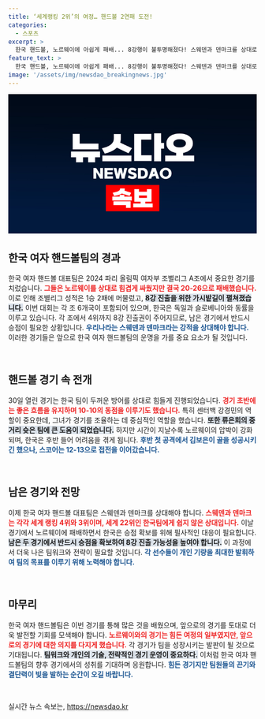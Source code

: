 ```yaml
---
title: ‘세계랭킹 2위’의 여정… 핸드볼 2연패 도전!
categories:
  - 스포츠
excerpt: >
  한국 핸드볼, 노르웨이에 아쉽게 패배... 8강행이 불투명해졌다! 스웨덴과 덴마크를 상대로 생존을 위한 필승이 필요한 상황! 과연 역전을 이룰 수 있을까? 클릭하여 현장을 만나보세요!
feature_text: >
  한국 핸드볼, 노르웨이에 아쉽게 패배... 8강행이 불투명해졌다! 스웨덴과 덴마크를 상대로 생존을 위한 필승이 필요한 상황! 과연 역전을 이룰 수 있을까? 클릭하여 현장을 만나보세요!
image: '/assets/img/newsdao_breakingnews.jpg'
---
```


<p><img src="/assets/img/newsdao_breakingnews.jpg" alt="koreaapp 속보" /></p>

<h2 data-ke-size="size26">한국 여자 핸드볼팀의 경과</h2>

<p data-ke-size="size16">한국 여자 핸드볼 대표팀은 2024 파리 올림픽 여자부 조별리그 A조에서 중요한 경기를 치렀습니다. <b><span style="color: #ee2323;">그들은 노르웨이를 상대로 힘겹게 싸웠지만 결국 20-26으로 패배했습니다.</span></b> 이로 인해 조별리그 성적은 1승 2패에 머물렀고, <b><span style="background-color: #21538527;">8강 진출을 위한 가시밭길이 펼쳐졌습니다.</span></b> 이번 대회는 각 조 6개국이 포함되어 있으며, 한국은 독일과 슬로베니아와 동률을 이루고 있습니다. 각 조에서 4위까지 8강 진출권이 주어지므로, 남은 경기에서 반드시 승점이 필요한 상황입니다. <b><span style="color: #1a5490;">우리나라는 스웨덴과 덴마크라는 강적을 상대해야 합니다.</span></b> 이러한 경기들은 앞으로 한국 여자 핸드볼팀의 운명을 가를 중요 요소가 될 것입니다.</p>

<p data-ke-size="size16">&nbsp;</p>

<h2 data-ke-size="size26">핸드볼 경기 속 전개</h2>

<p data-ke-size="size16">30일 열린 경기는 한국 팀이 두꺼운 방어를 상대로 힘들게 진행되었습니다. <b><span style="color: #ee2323;">경기 초반에는 좋은 흐름을 유지하며 10-10의 동점을 이루기도 했습니다.</span></b> 특히 센터백 강경민의 역할이 중요한데, 그녀가 경기를 조율하는 데 중심적인 역할을 했습니다. <b><span style="background-color: #21538527;">또한 류은희의 중거리 슛은 팀에 큰 도움이 되었습니다.</span></b> 하지만 시간이 지날수록 노르웨이의 압박이 강화되며, 한국은 후반 들어 어려움을 겪게 됩니다. <b><span style="color: #1a5490;">후반 첫 공격에서 김보은이 골을 성공시키긴 했으나, 스코어는 12-13으로 접전을 이어갔습니다.</span></b> </p>

<p data-ke-size="size16">&nbsp;</p>

<h2 data-ke-size="size26">남은 경기와 전망</h2>

<p data-ke-size="size16">이제 한국 여자 핸드볼 대표팀은 스웨덴과 덴마크를 상대해야 합니다. <b><span style="color: #ee2323;">스웨덴과 덴마크는 각각 세계 랭킹 4위와 3위이며, 세계 22위인 한국팀에게 쉽지 않은 상대입니다.</span></b> 이날 경기에서 노르웨이에 패배하면서 한국은 승점 확보를 위해 필사적인 대응이 필요합니다. <b><span style="background-color: #21538527;">남은 두 경기에서 반드시 승점을 확보하여 8강 진출 가능성을 높여야 합니다.</span></b> 이 과정에서 더욱 나은 팀워크와 전략이 필요할 것입니다. <b><span style="color: #1a5490;">각 선수들이 개인 기량을 최대한 발휘하여 팀의 목표를 이루기 위해 노력해야 합니다.</span></b></p>

<p data-ke-size="size16">&nbsp;</p>

<h2 data-ke-size="size26">마무리</h2>

<p data-ke-size="size16">한국 여자 핸드볼팀은 이번 경기를 통해 많은 것을 배웠으며, 앞으로의 경기를 토대로 더욱 발전할 기회를 모색해야 합니다. <b><span style="color: #ee2323;">노르웨이와의 경기는 힘든 여정의 일부였지만, 앞으로의 경기에 대한 의지를 다지게 했습니다.</span></b> 각 경기가 팀을 성장시키는 발판이 될 것으로 기대됩니다. <b><span style="background-color: #21538527;">팀워크와 개인의 기술, 전략적인 경기 운영이 중요하다.</span></b> 이처럼 한국 여자 핸드볼팀의 향후 경기에서의 성취를 기대하며 응원합니다. <b><span style="color: #1a5490;">힘든 경기지만 팀원들의 끈기와 결단력이 빛을 발하는 순간이 오길 바랍니다.</span></b></p>

<p data-ke-size="size16">&nbsp;</p>
실시간 뉴스 속보는, <a href="https://newsdao.kr" rel="dofollow">https://newsdao.kr</a>


